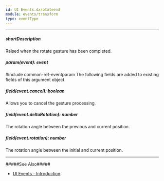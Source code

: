 ```yaml
---
id: UI Events.dxrotateend
module: events/transform
type: eventType
---
```

---
##### shortDescription
Raised when the rotate gesture has been completed.

##### param(event): event
#include common-ref-eventparam The following fields are added to existing fields of this argument object.

##### field(event.cancel): boolean
Allows you to cancel the gesture processing.

##### field(event.deltaRotation): number
The rotation angle between the previous and current position.

##### field(event.rotation): number
The rotation angle between the initial and current position.

---
#####See Also#####
- [UI Events - Introduction](/api-reference/10%20UI%20Widgets/UI%20Events '/Documentation/ApiReference/UI_Components/UI_Events/')